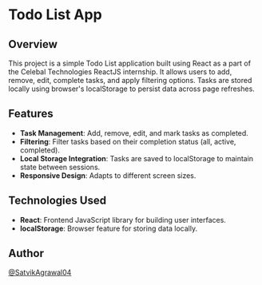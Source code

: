# Todo List App

## Overview

This project is a simple Todo List application built using React as a part of the Celebal Technologies ReactJS internship. It allows users to add, remove, edit, complete tasks, and apply filtering options. Tasks are stored locally using browser's localStorage to persist data across page refreshes.

## Features

- **Task Management**: Add, remove, edit, and mark tasks as completed.
- **Filtering**: Filter tasks based on their completion status (all, active, completed).
- **Local Storage Integration**: Tasks are saved to localStorage to maintain state between sessions.
- **Responsive Design**: Adapts to different screen sizes.

## Technologies Used

- **React**: Frontend JavaScript library for building user interfaces.
- **localStorage**: Browser feature for storing data locally.

## Author

[@SatvikAgrawal04](https://github.com/SatvikAgrawal04)
